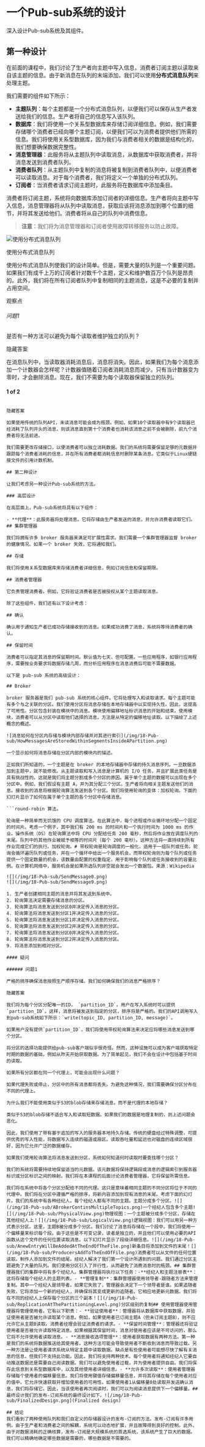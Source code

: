 # 一个Pub-sub系统的设计

深入设计Pub-sub系统及其组件。

## 第一种设计

在前面的课程中，我们讨论了生产者向主题中写入信息，消费者订阅主题以读取来自该主题的信息。由于新消息在队列的末端添加，我们可以使用**分布式消息队列**来处理主题。

我们需要的组件如下所示：

- **主题队列**：每个主题都是一个分布式消息队列，以便我们可以保存从生产者发送给我们的信息。生产者将自己的信息写入该队列。
- **数据库**：我们将使用一个关系型数据库来存储订阅详细信息。例如，我们需要存储哪个消费者已经向哪个主题订阅，以便我们可以为消费者提供他们所需的信息。我们将使用关系型数据库，因为我们与消费者相关的数据是结构化的，我们想要确保数据完整性。
- **消息管理器**：此服务将从主题队列中读取消息，从数据库中获取消费者，并将消息发送到消费者队列。
- **消费者队列**：从主题队列中复制的消息将被复制到消费者队列中，以便消费者可以读取消息。对于每个消费者，我们将定义一个单独的分布式队列。
- **订阅者**：当消费者请求订阅主题时，此服务将在数据库中添加条目。

消费者将订阅主题，系统将向数据库添加订阅者的详细信息。生产者将向主题中写入信息，消息管理器将从队列中读取消息，获取应该将消息添加到哪个位置的细节，并将其发送给他们。消费者将从自己的队列中消费信息。

> **注意**：我们将为消息管理器和订阅者使用故障转移服务以防止故障。

![使用分布式消息队列](/img/18-Pub-sub/UsingTheDistributedMessagingQueue.png)

使用分布式消息队列

使用分布式消息队列使我们的设计简单。但是，需要大量的队列是一个重要问题。如果我们有成千上万的订阅者针对数千个主题，定义和维护数百万个队列是昂贵的。此外，我们将在所有订阅者队列中复制相同的主题消息，这是不必要的复制并占用空间。

观察点

###### 问题1

是否有一种方法可以避免为每个读取者维护独立的队列？

隐藏答案

在消息队列中，当读取器消耗消息后，消息将消失。因此，如果我们为每个消息添加一个计数器会怎样呢？计数器值随着订阅者消耗消息而减少。只有当计数器变为零时，才会删除消息。现在，我们不需要为每个读取器保留独立的队列。

#### 1 of 2

```什么是以前方法的问题？

隐藏答案

如果使用传统的队列API，未读消息可能会成为瓶颈。例如，如果10个读取器中有9个读取器已经消耗了队列开头的消息，则该消息直到第十个消费者也消耗该消息之前不会被删除，前九个消费者将无法前进。

我们需要更改存储接口，以便消费者可以独立消耗数据。我们的系统将需要保留足够的元数据并跟踪每个消费者消耗的信息，并在所有消费者都消耗信息时删除某条消息。它类似于Linux硬链接文件的引用计数机制。

## 第二种设计

让我们考虑另一种设计Pub-sub系统的方法。

### 高层设计

在高层面上，Pub-sub系统将具有以下组件：

- **代理**：此服务器将处理消息。它将存储由生产者发送的消息，并允许消费者读取它们。## 集群管理器

我们将拥有许多 broker 服务器来满足可扩展性需求。我们需要一个集群管理器监督 broker 的健康情况。如果一个 broker 失效，它将通知我们。

## 存储

我们将使用关系型数据库来存储消费者详细信息，例如订阅信息和保留期限。

## 消费者管理器

它负责管理消费者。例如，它将验证消费者是否被授权从某个主题读取消息。

除了这些组件，我们还有以下设计考虑：

## 确认

确认用于通知生产者已成功存储接收到的消息。如果成功消费了消息，系统将等待消费者的确认。

## 保留时间

消费者可以指定其消息的保留期时间。默认值为七天，但可配置。一些应用程序，如银行应用程序，需要按业务要求将数据存储几周，而分析应用程序在消息消费后可能不需要数据。

以下是 pub-sub 系统的高级设计：

## Broker

broker 服务器是我们 pub-sub 系统的核心组件。它将处理写入和读取请求。每个主题可能有多个与之关联的分区。我们使用分区将消息存储在本地存储器中以实现持久性。因此，这提高了可用性。分区包含封装在模块中的消息。模块使用偏移地址标识消息的开始和结束。使用模块，消费者可以从分区中读取他们选择的消息，方法是从特定的偏移地址读取。以下描绘了上述概念的概述。

![消息如何在分区内存储与模块内部存储并对其进行索引](/img/18-Pub-sub/HowMessagesAreStoredWithinSegmentsInsideAPartition.png)

一个显示如何将消息存储在分区内部的模块内的描述。

正如我们所知道的，一个主题是在 broker 的本地存储器中存储的持久消息序列。一旦数据添加到主题中，就不能修改。从主题读取和写入消息是计算机的 I/O 任务，并且扩展此类任务是具有挑战性的。这就是我们将主题分割成多个分区的原因。属于单个主题的数据可以出现在多个分区中。例如，我们假设有主题 A，并为其分配三个分区。生产者将向相关主题发送他们的消息。接收到的消息将根据轮询算法发送到各个分区。我们将使用轮询的变体：加权轮询。下面的幻灯片显示了如何在属于单个主题的各个分区中存储消息。

```round-robin 算法。

轮询是一种简单而无饥饿的 CPU 调度算法。在此算法中，每个进程或作业循环地分配一个固定的时间片。考虑一个例子，其中我们有 200 ms 的时间片和一个执行时间为 1000 ms 的作业。操作系统（OS）在轮询算法中将 CPU 分配给任务 200 毫秒，然后将作业放在调度队列的末尾。队列中的其他作业被赋予相等的时间片（每个 200 毫秒）。这种方法将一直持续到所有作业完成它们的执行。加权轮询。# 带权轮询是轮询调度的一般化，适用于一组队列或任务。轮询会循环遍历队列或任务，并在一个循环中给出一个服务机会，而带权轮询则为每个队列或任务提供一个固定数量的机会，该数量由配置的权重指定，用于影响每个队列或任务接收到的容量比例。在计算机网络中，服务机会是如果所选队列非空就会发出一个数据包。来源：Wikipedia

![](/img/18-Pub-sub/SendMessage0.png)
![](/img/18-Pub-sub/SendMessage9.png)

1. 生产者创建相同主题的消息并将其发送到系统中。
2. 轮询算法决定需要存储消息的分区。
3. 轮询算法将消息发送到分区0并决定传入消息的分区。
4. 轮询算法将消息发送到分区1并决定传入消息的分区。
5. 轮询算法将消息发送到分区1并决定传入消息的分区。
6. 轮询算法将消息发送到分区2并决定传入消息的分区。
7. 轮询算法将消息发送到分区0并决定传入消息的分区。
8. 轮询算法将消息发送到分区2并决定传入消息的分区。
9. 将消息添加到相对分区。

#### 疑问

###### 问题1

严格的排序确保消息按照生产顺序存储。我们如何确保我们的消息严格排序？

隐藏答案

我们将为每个分区分配唯一的ID， `partition_ID`。用户在写入系统时可以提供`partition_ID`。这样，消息将被发送到指定的分区，排序将是严格的。我们的API调用写入到pub-sub系统如下所示：`write(topic_ID, partition_ID, message)`。

如果用户没有提供`partition_ID`，我们将使用带权轮询算法来决定应将哪些消息发送到哪个分区。

将分区的选择功能提供给pub-sub客户端似乎很奇怪。然而，这种设施可以成为客户端获取特定时期的数据的基础，例如从昨天开始获取数据。为了简单起见，我们不会在设计中包括基于时间的读取。

如果所有分区都在同一个代理上，可能会出现什么问题？

如果代理失败或停止，分区中的所有消息都将丢失。为避免这种情况，我们需要确保分区分布在不同的代理上。

为什么我们不能使用类似于S3的blob存储来存储消息，而不是代理的本地存储？

类似于S3的blob存储不适合写入和读取短数据。如果我们的数据是地理复制的，则上述问题会恶化。

因此，我们使用了带有基于追加的写入的服务器本地持久存储。传统的硬盘经过特殊调整，可提供优秀的写入性能，将数据写入连续的磁道或扇区。读取吞吐量和延迟也对磁盘的连续区域很好，因为它允许广泛的数据缓存。

如果我们使用轮询算法将消息发送到分区，系统如何知道何时读取时要查找哪个分区？

我们的系统将需要持续地保留适当的元数据。该元数据将保持逻辑段或消息的逻辑索引到服务器标识或分区标识之间的映射。我们将在本课程的后面讨论消费者管理器，它将保留所需信息。

我们将在系统中将各个分区分配给不同的代理。这只是意味着相同主题的不同分区将位于不同的代理中。我们将在分区中遵循严格的排序，将新内容添加到现有消息的末尾。考虑下面的幻灯片。我们的系统中有各种经纪人。每个经纪人都有不同的主题。主题分成多个分区。![](/img/18-Pub-sub/ABrokerContinsMultipleTopics.png)一个经纪人包含多个主题![](/img/18-Pub-sub/PhysicalView.png)物理视图：一个主题被分成多个分区，存储在其他经纪人上！[](/img/18-Pub-sub/LogicalView.png)逻辑视图：我们可以用另一种方式表示分区。这里，主题B被分成多个分区。我们讨论了消息将存储在一个段中。我们将使用一个偏移量来标识每个段。由于这些是不可变记录，读者是独立的，并且他们可以使用必要的API函数从这个文件的任何位置读取消息。以下幻灯片显示了段级详细信息。![](/img/18-Pub-sub/AnewEntryWillBeAddedAtTheEndOfTheFile.png)新条目将添加到文件的末尾！[](/img/18-Pub-sub/ProducersAddToTheEndOfFile.png)消费者可以从文件的任何位置读取。制作人添加到文件的结尾。经纪人解决了我们第一个设计所遇到的问题。我们通过分区主题避免了大量的队列。我们使用分区引入了并行性，从而避免了消费消息时的瓶颈。## 集群管理器我们的集群中将有多个经纪人。集群管理器将执行以下任务：-**经纪人和主题注册表**：这将存储每个经纪人的主题列表。- **管理复制**：集群管理器使用领导者-跟随者方法来管理复制。其中一个经纪人是领导者。如果它失败了，管理器会决定下一个领导者是谁。如果追随者失败，它将添加一个新的经纪人，并确保将其变成更新的追随者。它相应地更新元数据。我们将在不同的经纪人上保存每个分区的三个副本！[](/img/18-Pub-sub/ReplicationAtThePartitioningLevel.png)分区级别的复制## 使用管理器使用管理器将管理使用者。它有以下职责：- **验证使用者**：管理器将从数据库中获取数据，并验证使用者是否被允许读取某个消息。例如，如果使用者已订阅主题A（但未订阅主题B），则不应允许它从主题B读取。消费者经理会验证消费者的请求。- **保留时间管理**：管理器还将验证使用者是否被允许读取特定消息。如果根据其保留时间，消息对使用者应该是不可访问的，那么它将不允许使用者读取消息。- **消息接收选项管理**：使用者获取数据有两种方法。第一种是我们的系统将数据推送给其使用者。这种方法可能会导致使用者不断收到消息而导致过载。另一种方法是让使用者请求系统从特定主题中读取数据。缺点是有些使用者可能想尽快了解有关消息的信息，但我们不支持此功能。因此，我们将支持两种技术。每个使用者将通知经纪人它要自动推送数据还是需要自己阅读数据。我们可以避免使用者过载，并为使用者提供自由。我们将保存此信息到关系型数据库中，以及其他使用者详细信息。- **允许多次读取**：使用者管理器存储每个使用者的偏移量信息。我们将使用键值存储偏移量信息，并将其存储在每个使用者对应的值中。它允许快速获取并增加使用者的可用性。如果使用者1从偏移量0处读取并发送确认消息，我们将存储它。因此，当该使用者再次阅读时，我们可以为阅读消息提供下一个偏移量。## 最终设计我们的发布-订阅系统的最终设计如下。![/img/18-Pub-sub/FinalizedDesign.png](Finalized design)

## 结论
我们看到了两种使用队列和我们自定义的存储器设计的发布-订阅的方法。发布-订阅有许多用例。由于生产者和消费者之间的解耦，系统可以动态地扩展，并且故障得到良好的控制。此外，由于对数据消耗的正确核算，发布-订阅是大规模系统的首选系统，该系统产生了巨大的数据。我们可以精确地确定哪些数据是需要的，哪些数据是不需要的。